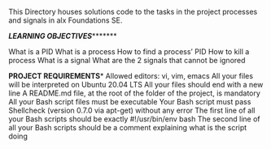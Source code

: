 This Directory houses solutions code to the tasks in the project processes and signals in alx Foundations SE.

*****LEARNING OBJECTIVES************

What is a PID
What is a process
How to find a process’ PID
How to kill a process
What is a signal
What are the 2 signals that cannot be ignored

**********PROJECT REQUIREMENTS***********
Allowed editors: vi, vim, emacs
All your files will be interpreted on Ubuntu 20.04 LTS
All your files should end with a new line
A README.md file, at the root of the folder of the project, is mandatory
All your Bash script files must be executable
Your Bash script must pass Shellcheck (version 0.7.0 via apt-get) without any error
The first line of all your Bash scripts should be exactly #!/usr/bin/env bash
The second line of all your Bash scripts should be a comment explaining what is the script doing
